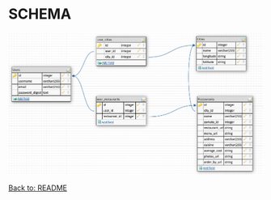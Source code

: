 # SCHEMA

<img src='./readMeAssets/schema/schema_diagram.png'>

<a href='../README.md'>Back to: README</a>
